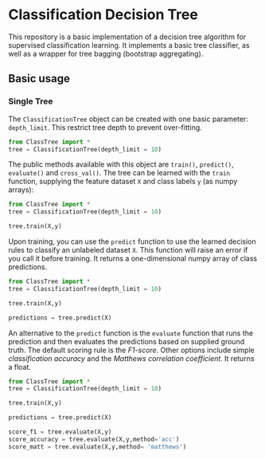 # Classification Decision Tree

This repository is a basic implementation of a decision tree algorithm for supervised classification learning. It implements a basic tree classifier, as well as a wrapper for tree bagging (bootstrap aggregating).

## Basic usage

### Single Tree

The `ClassificationTree` object can be created with one basic parameter: `depth_limit`. This restrict tree depth to prevent over-fitting.

```python
from ClassTree import *
tree = ClassificationTree(depth_limit = 10)
```

The public methods available with this object are `train()`, `predict()`, `evaluate()` and `cross_val()`. The tree can be learned with the `train` function, supplying the feature dataset `X` and class labels `y` (as numpy arrays):

```python
from ClassTree import *
tree = ClassificationTree(depth_limit = 10)

tree.train(X,y)
```

Upon training, you can use the `predict` function to use the learned decision rules to classify an unlabeled dataset `X`. This function will raise an error if you call it before training. It returns a one-dimensional numpy array of class predictions.

```python
from ClassTree import *
tree = ClassificationTree(depth_limit = 10)

tree.train(X,y)

predictions = tree.predict(X)
```

An alternative to the `predict` function is the `evaluate` function that runs the prediction and then evaluates the predictions based on supplied ground truth. The default scoring rule is the _F1-score_. Other options include simple _classification accuracy_ and the _Matthews correlation coefficient_. It returns a float.

```python
from ClassTree import *
tree = ClassificationTree(depth_limit = 10)

tree.train(X,y)

predictions = tree.predict(X)

score_f1 = tree.evaluate(X,y)
score_accuracy = tree.evaluate(X,y,method='acc')
score_matt = tree.evaluate(X,y,method= 'matthews')
```
